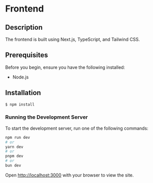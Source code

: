 # Frontend

## Description
The frontend is built using Next.js, TypeScript, and Tailwind CSS.

## Prerequisites
Before you begin, ensure you have the following installed:
- Node.js

## Installation
```bash
$ npm install
```

### Running the Development Server

To start the development server, run one of the following commands:

```bash
npm run dev
# or
yarn dev
# or
pnpm dev
# or
bun dev
```

Open [http://localhost:3000](http://localhost:3000) with your browser to view the site.
